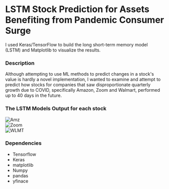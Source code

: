 # LSTM Stock Prediction for Assets Benefiting from Pandemic Consumer Surge
I used Keras/TensorFlow to build the long short-term memory model (LSTM) and Matplotlib to visualize the results. 

### Description
Although attempting to use ML methods to predict changes in a stock's value is hardly a novel implementation, I wanted to examine and attempt to predict how stocks for companies that
saw disproportionate quarterly growth due to COVID, specifically Amazon, Zoom and Walmart, performed up to 40 days in the future. 

### The LSTM Models Output for each stock
![Amz](https://github.com/Amiir-zar/LSTM_Stock_Prediction/assets/73050351/2e1a53ff-8ece-427f-bda1-3eb7a8fc11f7)
</br>
![Zoom](https://github.com/Amiir-zar/LSTM_Stock_Prediction/assets/73050351/6d2f24c6-377b-4346-9bd0-3f22dd46bb62)
</br>
![WLMT](https://github.com/Amiir-zar/LSTM_Stock_Prediction/assets/73050351/88e2256c-11ed-4892-b63a-8ef6ab2a1718)


### Dependencies
* Tensorflow
* Keras
* matplotlib
* Numpy
* pandas
* yfinace



